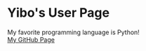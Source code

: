 # Yibo's User Page
My favorite programming language is Python!  
[My GitHub Page](https://microwave-wyb.github.io/GitHub-Page/)
